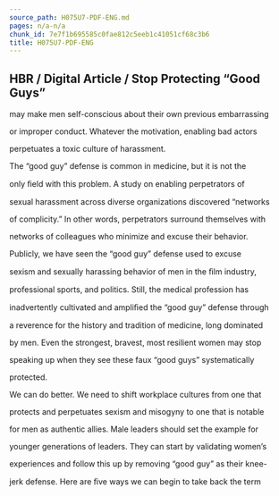 ```yaml
---
source_path: H075U7-PDF-ENG.md
pages: n/a-n/a
chunk_id: 7e7f1b695585c0fae812c5eeb1c41051cf68c3b6
title: H075U7-PDF-ENG
---
```

## HBR / Digital Article / Stop Protecting “Good Guys”

may make men self-conscious about their own previous embarrassing

or improper conduct. Whatever the motivation, enabling bad actors

perpetuates a toxic culture of harassment.

The “good guy” defense is common in medicine, but it is not the

only ﬁeld with this problem. A study on enabling perpetrators of

sexual harassment across diverse organizations discovered “networks

of complicity.” In other words, perpetrators surround themselves with

networks of colleagues who minimize and excuse their behavior.

Publicly, we have seen the “good guy” defense used to excuse

sexism and sexually harassing behavior of men in the ﬁlm industry,

professional sports, and politics. Still, the medical profession has

inadvertently cultivated and ampliﬁed the “good guy” defense through

a reverence for the history and tradition of medicine, long dominated

by men. Even the strongest, bravest, most resilient women may stop

speaking up when they see these faux “good guys” systematically

protected.

We can do better. We need to shift workplace cultures from one that

protects and perpetuates sexism and misogyny to one that is notable

for men as authentic allies. Male leaders should set the example for

younger generations of leaders. They can start by validating women’s

experiences and follow this up by removing “good guy” as their knee-

jerk defense. Here are ﬁve ways we can begin to take back the term

